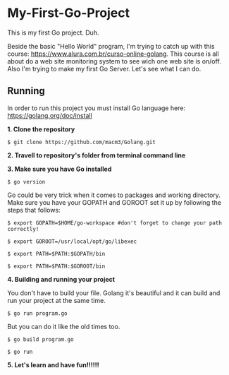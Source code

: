 # My-First-Go-Project
This is my first Go project. Duh.

Beside the basic "Hello World" program, I'm trying to catch up with this course: https://www.alura.com.br/curso-online-golang. This course is all about do a web site monitoring system to see wich one web site is on/off.
Also I'm trying to make my first Go Server. Let's see what I can do.


## Running 

In order to run this project you must install Go language here: https://golang.org/doc/install

**1. Clone the repository**
```
$ git clone https://github.com/macm3/Golang.git
```
**2. Travell to repository's folder from terminal command line**

**3. Make sure you have Go installed**

```
$ go version
```

Go could be very trick when it comes to packages and working directory.
Make sure you have your GOPATH and GOROOT set it up by following the steps that follows:

```
$ export GOPATH=$HOME/go-workspace #don't forget to change your path correctly!
```
```
$ export GOROOT=/usr/local/opt/go/libexec
```
```
$ export PATH=$PATH:$GOPATH/bin
```
```
$ export PATH=$PATH:$GOROOT/bin
```

**4. Building and running your project**

You don't have to build your file. Golang it's beautiful and it can build and run your project at the same time.
```
$ go run program.go
```
But you can do it like the old times too.
```
$ go build program.go
```
```
$ go run 
```
**5. Let's learn and have fun!!!!!!**
